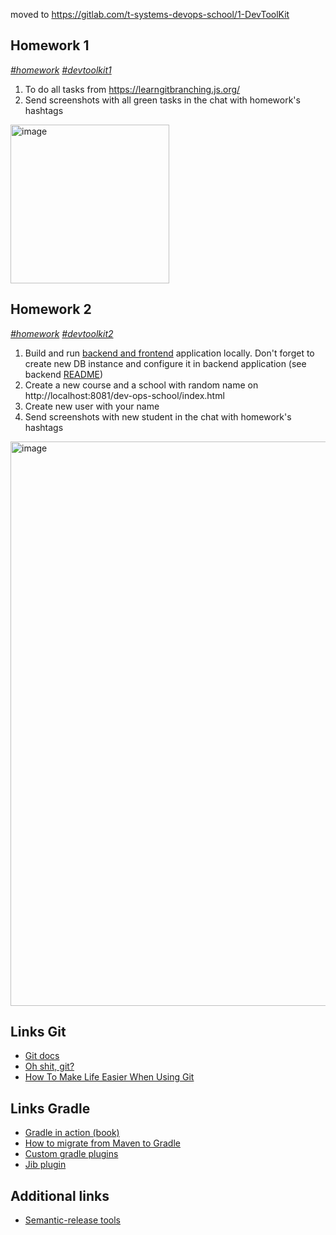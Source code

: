 moved to https://gitlab.com/t-systems-devops-school/1-DevToolKit

## Homework 1
*[#homework]() [#devtoolkit1]()*
1. To do all tasks from https://learngitbranching.js.org/
2. Send screenshots with all green tasks in the chat with homework's hashtags
<img width="254" alt="image" src="https://user-images.githubusercontent.com/10992037/183635754-95427eda-f53f-473f-b518-655b5b731a7b.png">

## Homework 2
*[#homework]() [#devtoolkit2]()*
1. Build and run [backend and frontend](https://github.com/tdevopsschool/course-project) application locally. Don't forget to create new DB instance and configure it in backend application (see backend [README](https://github.com/tdevopsschool/dev-school-app#readme))
2. Create a new course and a school with random name on http://localhost:8081/dev-ops-school/index.html
3. Create new user with your name
3. Send screenshots with new student in the chat with homework's hashtags
<img width="903" alt="image" src="https://user-images.githubusercontent.com/10992037/183700632-1204d394-5f28-4f24-ab72-c95abc5f5c8d.png">


## Links Git
- [Git docs](https://git-scm.com/book/en/v2/Getting-Started-About-Version-Control)
- [Oh shit, git?](https://ohshitgit.com/)
- [How To Make Life Easier When Using Git](https://www.smashingmagazine.com/make-life-easier-when-using-git)

## Links Gradle
- [Gradle in action (book)](https://gradle.org/books/manning-publications-gradle-in-action.pdf)
- [How to migrate from Maven to Gradle](https://docs.gradle.org/current/userguide/migrating_from_maven.html)
- [Custom gradle plugins](https://docs.gradle.org/current/userguide/custom_plugins.html)
- [Jib plugin](https://github.com/GoogleContainerTools/jib/tree/master/jib-gradle-plugin)

## Additional links 
- [Semantic-release tools](https://github.com/semantic-release)

